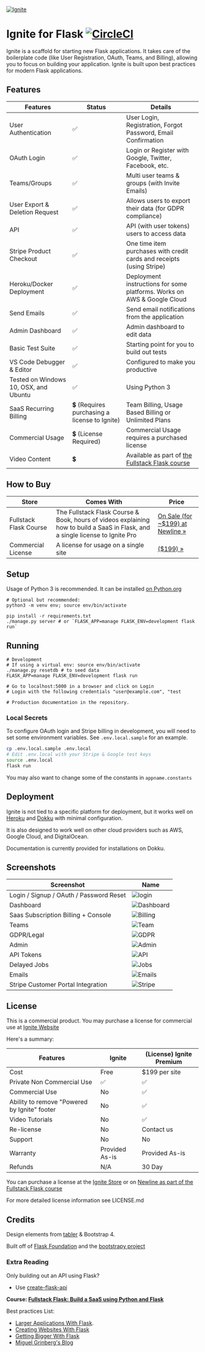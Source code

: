 [![Ignite](https://user-images.githubusercontent.com/882381/45938197-49cfb880-bf7c-11e8-91ea-94fffd9d054a.png)](https://github.com/sumukh/ignite)

# Ignite for Flask [![CircleCI](https://circleci.com/gh/Sumukh/Ignite.svg?style=svg&circle-token=21024628f8356bc070f27aede670fc676a8e4446)](https://circleci.com/gh/Sumukh/Ignite)

Ignite is a scaffold for starting new Flask applications. It takes care of the boilerplate code (like User Registration, OAuth, Teams, and Billing), allowing you to focus on building your application. Ignite is built upon best practices for modern Flask applications.

## Features
| Features  |   Status | Details
| ------------- | ------------- | -------- |
| User Authentication  | ✅  | User Login, Registration, Forgot Password, Email Confirmation|
| OAuth Login  | ✅ | Login or Register with Google, Twitter, Facebook, etc.
| Teams/Groups | ✅  | Multi user teams & groups (with Invite Emails)
| User Export & Deletion Request  | ✅ | Allows users to export their data  (for GDPR compliance)
| API  | ✅  | API (with user tokens) users to access data
| Stripe Product Checkout  | ✅  | One time item purchases with credit cards and receipts (using Stripe)
| Heroku/Docker Deployment  | ✅  | Deployment instructions for some platforms. Works on AWS & Google Cloud
| Send Emails | ✅  | Send email notifications from the application
| Admin Dashboard | ✅  | Admin dashboard to edit data
| Basic Test Suite | ✅  | Starting point for you to build out tests
| VS Code Debugger & Editor | ✅  | Configured to make you productive
| Tested on Windows 10, OSX, and Ubuntu | ✅  | Using Python 3
| SaaS Recurring Billing  | 💲 (Requires purchasing a license to Ignite) | Team Billing, Usage Based Billing or Unlimited Plans  |
| Commercial Usage  | 💲 (License Required) |  Commercial Usage requires a purchased license |
| Video Content | 💲 | Available as part of [the Fullstack Flask course](https://www.newline.co/fullstack-flask/) 

## How to Buy 


| Store | Comes With | Price | 
| ------ | -------- | ------ | 
| Fullstack Flask Course | The Fullstack Flask Course & Book, hours of videos explaining how to build a SaaS in Flask, and a single license to Ignite Pro | [On Sale (for ~$199) at Newline  »](https://www.newline.co/fullstack-flask/) | 
| Commercial License | A license for usage on a single site | [($199) »](https://gumroad.com/l/xFvLo) | 


## Setup
Usage of Python 3 is recommended. It can be installed [on Python.org](https://www.python.org/downloads/)
```
# Optional but recommended:
python3 -m venv env; source env/bin/activate

pip install -r requirements.txt
./manage.py server # or `FLASK_APP=manage FLASK_ENV=development flask run`
```
## Running

```
# Development
# If using a virtual env: source env/bin/activate
./manage.py resetdb # to seed data
FLASK_APP=manage FLASK_ENV=development flask run

# Go to localhost:5000 in a browser and click on Login
# Login with the following credentials "user@example.com", "test

# Production documentation in the repository.
```

### Local Secrets

To configure OAuth login and Stripe billing in development, you will need to set some environment variables. See `.env.local.sample` for an example.

```bash
cp .env.local.sample .env.local
# Edit .env.local with your Stripe & Google test keys
source .env.local
flask run
```

You may also want to change some of the constants in `appname.constants`


## Deployment

Ignite is not tied to a specific platform for deployment, but it works well on [Heroku](http://heroku.com) and [Dokku](http://dokku.viewdocs.io/dokku/) with minimal configuration.

It is also designed to work well on other cloud providers such as AWS, Google Cloud, and DigitalOcean.

Documentation is currently provided for installations on Dokku.

## Screenshots


| Screenshot | Name |
----------|-----
| Login / Signup / OAuth / Password Reset |  ![login](documentation/screenshots/login.png) |
| Dashboard  |  ![Dashboard](documentation/screenshots/dashboard.png) |
| Saas Subscription Billing + Console  |  ![Billing](documentation/screenshots/billing.png) |
| Teams  |  ![Team](documentation/screenshots/team.png) |
| GDPR/Legal  |  ![GDPR](documentation/screenshots/gdpr.png) |
| Admin  |  ![Admin](documentation/screenshots/admin.png) |
| API Tokens |  ![API](documentation/screenshots/api.png) |
| Delayed Jobs |  ![Jobs](documentation/screenshots/jobs.png) |
| Emails |  ![Emails](documentation/screenshots/email.png) |
| Stripe Customer Portal Integration | ![Stripe](documentation/screenshots/stripe-console.png) |


## License

This is a commercial product. You may purchase a license for commercial use at [Ignite Website](https://ignite.sumukh.me)

Here's a summary:


| Features | Ignite | (License) Ignite Premium |
| ------------- | ------------- | ---------- |
| Cost | Free | $199 per site |   |
| Private Non Commercial Use | ✅ | ✅ |
| Commercial Use  | No  |  ✅  |
| Ability to remove "Powered by Ignite" footer | No  |  ✅  |
| Video Tutorials | No  |  ✅  |
| Re-license | No  |  Contact us |
| Support | No  |  No |
| Warranty  | Provided As-is  |  Provided As-is |
| Refunds  | N/A  |  30 Day |


You can purchase a license at the [Ignite Store](https://gumroad.com/l/xFvLo) or on [Newline as part of the Fullstack Flask course](https://www.newline.co/fullstack-flask/)

For more detailed license information see LICENSE.md

## Credits

Design elements from [tabler](https://github.com/tabler/tabler) & Bootstrap 4.


Built off of [Flask Foundation](https://jackstouffer.github.io/Flask-Foundation/) and the [bootstrapy project](https://github.com/kirang89/bootstrapy)


### Extra Reading

Only building out an API using Flask?

* Use [create-flask-api](https://github.com/Sumukh/create-flask-api)

**Course: [Fullstack Flask: Build a SaaS using Python and Flask](https://www.newline.co/fullstack-flask/)**

Best practices List:
* [Larger Applications With Flask](http://flask.pocoo.org/docs/patterns/packages/).
* [Creating Websites With Flask](http://maximebf.com/blog/2012/10/building-websites-in-python-with-flask/)
* [Getting Bigger With Flask](http://maximebf.com/blog/2012/11/getting-bigger-with-flask/)
* [Miguel Grinberg's Blog](https://blog.miguelgrinberg.com/category/Python)
